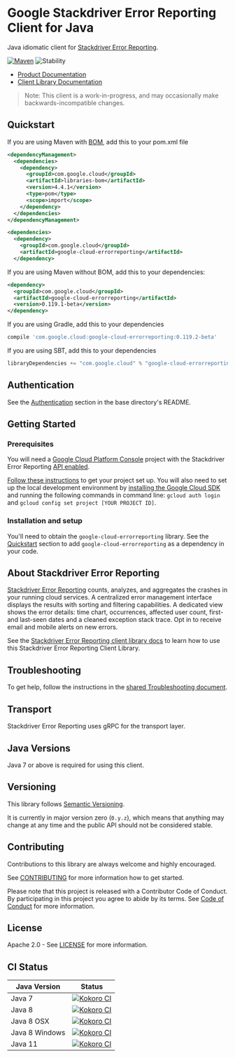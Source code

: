 # Google Stackdriver Error Reporting Client for Java

Java idiomatic client for [Stackdriver Error Reporting][product-docs].

[![Maven][maven-version-image]][maven-version-link]
![Stability][stability-image]

- [Product Documentation][product-docs]
- [Client Library Documentation][javadocs]

> Note: This client is a work-in-progress, and may occasionally
> make backwards-incompatible changes.

## Quickstart

If you are using Maven with [BOM][libraries-bom], add this to your pom.xml file
```xml
<dependencyManagement>
  <dependencies>
    <dependency>
      <groupId>com.google.cloud</groupId>
      <artifactId>libraries-bom</artifactId>
      <version>4.4.1</version>
      <type>pom</type>
      <scope>import</scope>
    </dependency>
  </dependencies>
</dependencyManagement>

<dependencies>
  <dependency>
    <groupId>com.google.cloud</groupId>
    <artifactId>google-cloud-errorreporting</artifactId>
  </dependency>

```

If you are using Maven without BOM, add this to your dependencies:

```xml
<dependency>
  <groupId>com.google.cloud</groupId>
  <artifactId>google-cloud-errorreporting</artifactId>
  <version>0.119.1-beta</version>
</dependency>

```

[//]: # ({x-version-update-start:google-cloud-errorreporting:released})

If you are using Gradle, add this to your dependencies
```Groovy
compile 'com.google.cloud:google-cloud-errorreporting:0.119.2-beta'
```
If you are using SBT, add this to your dependencies
```Scala
libraryDependencies += "com.google.cloud" % "google-cloud-errorreporting" % "0.119.2-beta"
```
[//]: # ({x-version-update-end})

## Authentication

See the [Authentication][authentication] section in the base directory's README.

## Getting Started

### Prerequisites

You will need a [Google Cloud Platform Console][developer-console] project with the Stackdriver Error Reporting [API enabled][enable-api].

[Follow these instructions][create-project] to get your project set up. You will also need to set up the local development environment by
[installing the Google Cloud SDK][cloud-sdk] and running the following commands in command line:
`gcloud auth login` and `gcloud config set project [YOUR PROJECT ID]`.

### Installation and setup

You'll need to obtain the `google-cloud-errorreporting` library.  See the [Quickstart](#quickstart) section
to add `google-cloud-errorreporting` as a dependency in your code.

## About Stackdriver Error Reporting


[Stackdriver Error Reporting][product-docs] counts, analyzes, and aggregates the crashes in your running cloud services. A centralized error management interface displays the results with sorting and filtering capabilities. A dedicated view shows the error details: time chart, occurrences, affected user count, first- and last-seen dates and a cleaned exception stack trace. Opt in to receive email and mobile alerts on new errors.

See the [Stackdriver Error Reporting client library docs][javadocs] to learn how to
use this Stackdriver Error Reporting Client Library.






## Troubleshooting

To get help, follow the instructions in the [shared Troubleshooting document][troubleshooting].

## Transport

Stackdriver Error Reporting uses gRPC for the transport layer.

## Java Versions

Java 7 or above is required for using this client.

## Versioning

This library follows [Semantic Versioning](http://semver.org/).


It is currently in major version zero (``0.y.z``), which means that anything may change at any time
and the public API should not be considered stable.


## Contributing


Contributions to this library are always welcome and highly encouraged.

See [CONTRIBUTING][contributing] for more information how to get started.

Please note that this project is released with a Contributor Code of Conduct. By participating in
this project you agree to abide by its terms. See [Code of Conduct][code-of-conduct] for more
information.

## License

Apache 2.0 - See [LICENSE][license] for more information.

## CI Status

Java Version | Status
------------ | ------
Java 7 | [![Kokoro CI][kokoro-badge-image-1]][kokoro-badge-link-1]
Java 8 | [![Kokoro CI][kokoro-badge-image-2]][kokoro-badge-link-2]
Java 8 OSX | [![Kokoro CI][kokoro-badge-image-3]][kokoro-badge-link-3]
Java 8 Windows | [![Kokoro CI][kokoro-badge-image-4]][kokoro-badge-link-4]
Java 11 | [![Kokoro CI][kokoro-badge-image-5]][kokoro-badge-link-5]

[product-docs]: https://cloud.google.com/error-reporting
[javadocs]: https://googleapis.dev/java/google-cloud-errorreporting/latest/
[kokoro-badge-image-1]: http://storage.googleapis.com/cloud-devrel-public/java/badges/java-errorreporting/java7.svg
[kokoro-badge-link-1]: http://storage.googleapis.com/cloud-devrel-public/java/badges/java-errorreporting/java7.html
[kokoro-badge-image-2]: http://storage.googleapis.com/cloud-devrel-public/java/badges/java-errorreporting/java8.svg
[kokoro-badge-link-2]: http://storage.googleapis.com/cloud-devrel-public/java/badges/java-errorreporting/java8.html
[kokoro-badge-image-3]: http://storage.googleapis.com/cloud-devrel-public/java/badges/java-errorreporting/java8-osx.svg
[kokoro-badge-link-3]: http://storage.googleapis.com/cloud-devrel-public/java/badges/java-errorreporting/java8-osx.html
[kokoro-badge-image-4]: http://storage.googleapis.com/cloud-devrel-public/java/badges/java-errorreporting/java8-win.svg
[kokoro-badge-link-4]: http://storage.googleapis.com/cloud-devrel-public/java/badges/java-errorreporting/java8-win.html
[kokoro-badge-image-5]: http://storage.googleapis.com/cloud-devrel-public/java/badges/java-errorreporting/java11.svg
[kokoro-badge-link-5]: http://storage.googleapis.com/cloud-devrel-public/java/badges/java-errorreporting/java11.html
[stability-image]: https://img.shields.io/badge/stability-beta-yellow
[maven-version-image]: https://img.shields.io/maven-central/v/com.google.cloud/google-cloud-errorreporting.svg
[maven-version-link]: https://search.maven.org/search?q=g:com.google.cloud%20AND%20a:google-cloud-errorreporting&core=gav
[authentication]: https://github.com/googleapis/google-cloud-java#authentication
[developer-console]: https://console.developers.google.com/
[create-project]: https://cloud.google.com/resource-manager/docs/creating-managing-projects
[cloud-sdk]: https://cloud.google.com/sdk/
[troubleshooting]: https://github.com/googleapis/google-cloud-common/blob/master/troubleshooting/readme.md#troubleshooting
[contributing]: https://github.com/googleapis/java-errorreporting/blob/master/CONTRIBUTING.md
[code-of-conduct]: https://github.com/googleapis/java-errorreporting/blob/master/CODE_OF_CONDUCT.md#contributor-code-of-conduct
[license]: https://github.com/googleapis/java-errorreporting/blob/master/LICENSE

[enable-api]: https://console.cloud.google.com/flows/enableapi?apiid=clouderrorreporting.googleapis.com
[libraries-bom]: https://github.com/GoogleCloudPlatform/cloud-opensource-java/wiki/The-Google-Cloud-Platform-Libraries-BOM
[shell_img]: https://gstatic.com/cloudssh/images/open-btn.png
